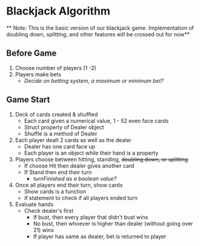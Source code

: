 # Blackjack Algorithm

** Note: This is the basic version of our blackjack game. Implementation of doubling down, splitting, and other features will be crossed out for now** 

## Before Game
1. Choose number of players (1 -2)
2. Players make bets
    - *Decide on betting system, a maximum or minimum bet?*

## Game Start
1. Deck of cards created & shuffled
    - Each card given a numerical value, 1 - 52 even face cards
    - Struct property of Dealer object
    - Shuffle is a method of Dealer
2. Each player dealt 2 cards as well as the dealer
    - Dealer has one card face up
    - Each player is an object while their hand is a property
3. Players choose between hitting, standing, ~~doubling down, or splitting~~
    - If choose Hit then dealer gives another card
    - If Stand then end their turn
        - *turnFinished as a boolean value?*  
4. Once all players end their turn, show cards
    - Show cards is a function
    - if statement to check if all players ended turn
5. Evaluate hands
    - Check dealer's first
        - If bust, then every player that didn't bust wins
        - No bust, then whoever is higher than dealer (without going over 21) wins
        - If player has same as dealer, bet is returned to player

